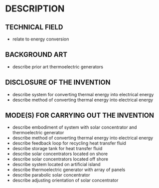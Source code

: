 # DESCRIPTION

## TECHNICAL FIELD

- relate to energy conversion

## BACKGROUND ART

- describe prior art thermoelectric generators

## DISCLOSURE OF THE INVENTION

- describe system for converting thermal energy into electrical energy
- describe method of converting thermal energy into electrical energy

## MODE(S) FOR CARRYING OUT THE INVENTION

- describe embodiment of system with solar concentrator and thermoelectric generator
- describe method of converting thermal energy into electrical energy
- describe feedback loop for recycling heat transfer fluid
- describe storage tank for heat transfer fluid
- describe solar concentrators located on shore
- describe solar concentrators located off shore
- describe system located on artificial island
- describe thermoelectric generator with array of panels
- describe parabolic solar concentrator
- describe adjusting orientation of solar concentrator

